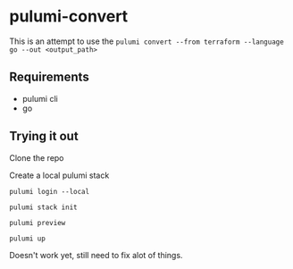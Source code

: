 # pulumi-convert
This is an attempt to use the `pulumi convert --from terraform --language go --out <output_path>`
## Requirements

- pulumi cli
- go

## Trying it out

Clone the repo

Create a local pulumi stack
```
pulumi login --local

pulumi stack init

pulumi preview

pulumi up
```
Doesn't work yet, still need to fix alot of things.

